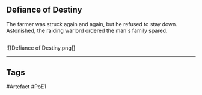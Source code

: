 ## Defiance of Destiny
The farmer was struck again and again, but he refused to stay down.
Astonished, the raiding warlord ordered the man's family spared.
##
![[Defiance of Destiny.png]]

---
## Tags
#Artefact
#PoE1